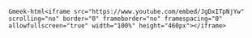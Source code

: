 `Gmeek-html<iframe src="https://www.youtube.com/embed/JgDxITpNjYw" scrolling="no" border="0" frameborder="no" framespacing="0" allowfullscreen="true" width="100%" height="460px"></iframe>`